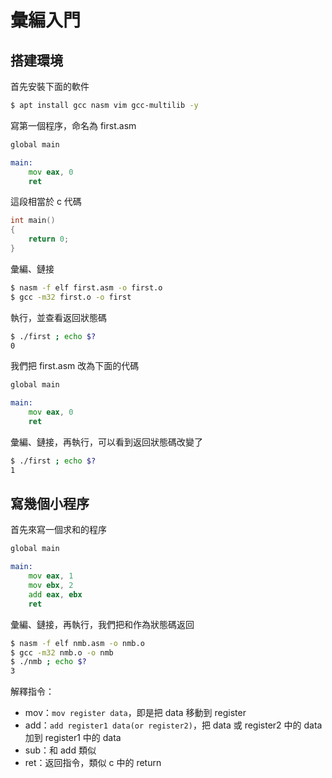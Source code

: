 # 彙編入門

## 搭建環境

首先安裝下面的軟件

```bash
$ apt install gcc nasm vim gcc-multilib -y
```

寫第一個程序，命名為 first.asm

```asm
global main

main:
    mov eax, 0
    ret
```

這段相當於 c 代碼

```c
int main()
{
    return 0;
}
```

彙編、鏈接

```bash
$ nasm -f elf first.asm -o first.o
$ gcc -m32 first.o -o first
```

執行，並查看返回狀態碼

```bash
$ ./first ; echo $?
0
```

我們把 first.asm 改為下面的代碼

```asm
global main

main:
    mov eax, 0
    ret
```

彙編、鏈接，再執行，可以看到返回狀態碼改變了

```bash
$ ./first ; echo $?
1
```

## 寫幾個小程序

首先來寫一個求和的程序

```asm
global main

main:
    mov eax, 1
    mov ebx, 2
    add eax, ebx
    ret
```

彙編、鏈接，再執行，我們把和作為狀態碼返回

```bash
$ nasm -f elf nmb.asm -o nmb.o
$ gcc -m32 nmb.o -o nmb
$ ./nmb ; echo $?
3
```

解釋指令：

- mov：`mov register data`，即是把 data 移動到 register
- add：`add register1 data(or register2)`，把 data 或 register2 中的 data 加到 register1 中的 data
- sub：和 add 類似
- ret：返回指令，類似 c 中的 return


